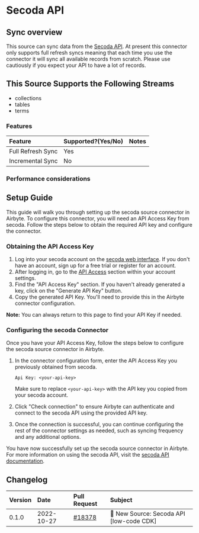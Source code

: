 # Secoda API

## Sync overview

This source can sync data from the [Secoda API](https://docs.secoda.co/secoda-api). At present this connector only supports full refresh syncs meaning that each time you use the connector it will sync all available records from scratch. Please use cautiously if you expect your API to have a lot of records.

## This Source Supports the Following Streams

* collections
* tables
* terms

### Features

| Feature | Supported?\(Yes/No\) | Notes |
| :--- | :--- | :--- |
| Full Refresh Sync | Yes |  |
| Incremental Sync | No |  |

### Performance considerations

## Setup Guide

This guide will walk you through setting up the secoda source connector in Airbyte. To configure this connector, you will need an API Access Key from secoda. Follow the steps below to obtain the required API key and configure the connector.

### Obtaining the API Access Key

1. Log into your secoda account on the [secoda web interface](https://www.secoda.co/login). If you don't have an account, sign up for a free trial or register for an account.
2. After logging in, go to the [API Access](https://my.secoda.co/#/api) section within your account settings.
3. Find the "API Access Key" section. If you haven't already generated a key, click on the "Generate API Key" button.
4. Copy the generated API Key. You'll need to provide this in the Airbyte connector configuration.

**Note:** You can always return to this page to find your API Key if needed.

### Configuring the secoda Connector

Once you have your API Access Key, follow the steps below to configure the secoda source connector in Airbyte.

1. In the connector configuration form, enter the API Access Key you previously obtained from secoda.
   ```
   Api Key: <your-api-key>
   ```
   Make sure to replace `<your-api-key>` with the API key you copied from your secoda account.

2. Click "Check connection" to ensure Airbyte can authenticate and connect to the secoda API using the provided API key.

3. Once the connection is successful, you can continue configuring the rest of the connector settings as needed, such as syncing frequency and any additional options.

You have now successfully set up the secoda source connector in Airbyte. For more information on using the secoda API, visit the [secoda API documentation](https://docs.secoda.co/secoda-api/).

## Changelog

| Version | Date       | Pull Request                                              | Subject                                    |
| :------ | :--------- | :-------------------------------------------------------- | :----------------------------------------- |
| 0.1.0   | 2022-10-27 | [#18378](https://github.com/airbytehq/airbyte/pull/18378) | 🎉 New Source: Secoda API [low-code CDK] |